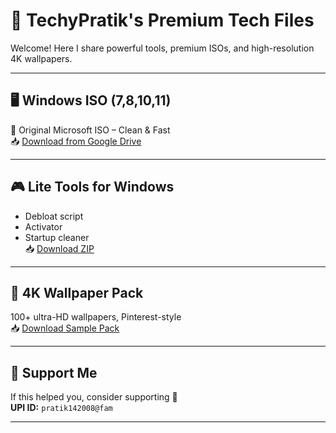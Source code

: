 # 🔧 TechyPratik's Premium Tech Files

Welcome! Here I share powerful tools, premium ISOs, and high-resolution 4K wallpapers.

---

## 🖥️ Windows ISO (7,8,10,11)
📁 Original Microsoft ISO – Clean & Fast  
📥 [Download from Google Drive](https://drive.google.com/YOUR-LINK)

---

## 🎮 Lite Tools for Windows
- Debloat script  
- Activator  
- Startup cleaner  
📥 [Download ZIP](https://drive.google.com/YOUR-LINK)

---

## 🎨 4K Wallpaper Pack 
100+ ultra-HD wallpapers, Pinterest-style  
📥 [Download Sample Pack](https://drive.google.com/YOUR-LINK)

---

## 💸 Support Me
If this helped you, consider supporting 🙏  
**UPI ID:** `pratik142008@fam`


---

